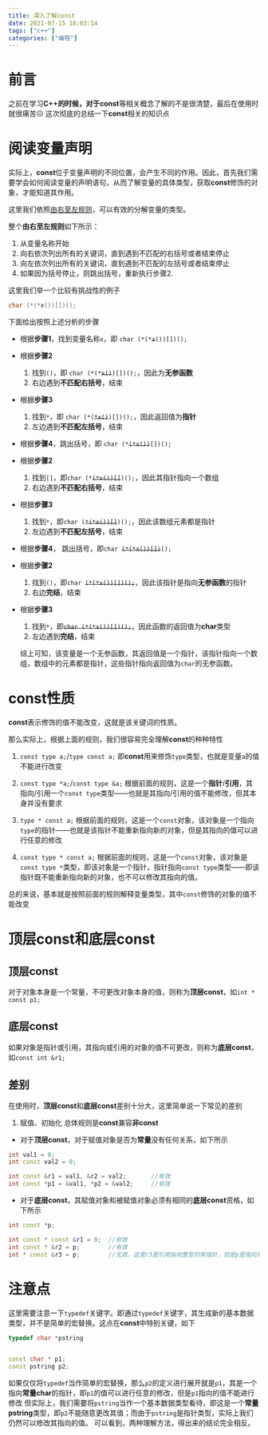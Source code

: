 ```yaml
---
title: 深入了解const
date: 2021-07-15 18:03:14
tags: ["c++"]
categories: ["编程"]
---
```



# 前言

  之前在学习**C++**的时候，对于**const**等相关概念了解的不是很清楚，最后在使用时就很痛苦😖
  这次彻底的总结一下**const**相关的知识点


# 阅读变量声明

  实际上，**const**位于变量声明的不同位置，会产生不同的作用。因此，首先我们需要学会如何阅读变量的声明语句，从而了解变量的具体类型，获取**const**修饰的对象，才能知道其作用。


  这里我们依照[由右至左规则](https://parrt.cs.usfca.edu/doc/how-to-read-C-declarations.html)，可以有效的分解变量的类型。

  整个**由右至左规则**如下所示：

1. 从变量名称开始
2. 向右依次列出所有的关键词，直到遇到不匹配的右括号或者结束停止
3. 向左依次列出所有的关键词，直到遇到不匹配的左括号或者结束停止
4. 如果因为括号停止，则跳出括号，重新执行步骤2.

  这里我们举一个比较有挑战性的例子
```c
char (*(*x())[])();
```

下面给出按照上述分析的步骤

- 根据**步骤1**，找到变量名称`x`，即 `char (*(*`~~`x`~~`())[])();`
- 根据**步骤2**
	1. 找到`()`，即 `char (*(*`~~`x()`~~`)[])();`，因此为**无参函数**
	2. 右边遇到**不匹配右括号**，结束
- 根据**步骤3**
	1. 找到`*`，即 `char (*(`~~`*x()`~~`)[])();`，因此返回值为**指针**
	2. 左边遇到**不匹配左括号**，结束
- 根据**步骤4**，跳出括号，即 `char (*`~~`(*x())`~~`[])();`
- 根据**步骤2**
	1. 找到`[]`，即`char (*`~~`(*x())[]`~~`)();`，因此其指针指向一个数组
	2. 右边遇到**不匹配右括号**，结束
- 根据**步骤3**
	1. 找到`*`，即`char (`~~`*(*x())[]`~~`)();`，因此该数组元素都是指针
	2. 左边遇到**不匹配左括号**，结束
- 根据**步骤4**， 跳出括号，即`char `~~`(*(*x())[])`~~`();`
- 根据**步骤2**
	1. 找到`()`，即`char `~~`(*(*x())[])();`~~，因此该指针是指向**无参函数**的指针
	2. 右边**完结**，结束
- 根据**步骤3**
	1. 找到`*`，即~~`char (*(*x())[])();`~~，因此函数的返回值为**char**类型
	2. 左边遇到**完结**，结束

  综上可知，该变量是一个无参函数，其返回值是一个指针，该指针指向一个数组，数组中的元素都是指针，这些指针指向返回值为`char`的无参函数。

# const性质

  **const**表示修饰的值不能改变，这就是该关键词的性质。
  
  那么实际上，根据上面的规则，我们很容易完全理解**const**的种种特性

1. `const type a;`/`type const a;`
  即**const**用来修饰`type`类型，也就是变量`a`的值不能进行改变

2. `const type *a;`/`const type &a;`
  根据前面的规则，这是一个**指针**/**引用**，其指向/引用一个`const type`类型——也就是其指向/引用的值不能修改，但其本身并没有要求

3. `type * const a;`
  根据前面的规则，这是一个`const`对象，该对象是一个指向`type`的指针——也就是该指针不能重新指向新的对象，但是其指向的值可以进行任意的修改

4. `const type * const a;`
  根据前面的规则，这是一个`const`对象，该对象是`const type *`类型，即该对象是一个指针，指针指向`const type`类型——即该指针既不能重新指向新的对象，也不可以修改其指向的值。

  总的来说，基本就是按照前面的规则解释变量类型，其中`const`修饰的对象的值不能改变

# 顶层const和底层const

## 顶层const

  对于对象本身是一个常量，不可更改对象本身的值，则称为**顶层const**，如`int * const p1;`

## 底层const

  如果对象是指针或引用，其指向或引用的对象的值不可更改，则称为**底层const**，如`const int &r1;`

## 差别

  在使用时，**顶层const**和**底层const**差别十分大，这里简单说一下常见的差别

1. 赋值、初始化
  总体规则是**const**兼容**非const**
  - 对于**顶层const**，对于赋值对象是否为**常量**没有任何关系，如下所示
  ```c++
int val1 = 0;
int const val2 = 0;

int const &r1 = val1, &r2 = val2;		//有效
int const *p1 = &val1, *p2 = &val2;		//有效
```

  - 对于**底层const**，其赋值对象和被赋值对象必须有相同的**底层const**资格，如下所示
  ```c++
int const *p;

int const * const &r1 = 0;	//有效
int const * &r2 = p;		//有效
int * const &r3 = p;		//无效，这里r3是引用指向整型的常指针，但是p是指向常量的指针。r3中其引用指向非常量，而p指向常量，因此不兼容
```

# 注意点

这里需要注意一下`typedef`关键字。即通过`typedef`关键字，其生成新的基本数据类型，并不是简单的宏替换。这点在**const**中特别关键，如下

```c++
typedef char *pstring


const char * p1;
const pstring p2;
```

  如果仅仅将`typedef`当作简单的宏替换，那么`p2`的定义进行展开就是`p1`，其是一个指向**常量char**的指针，即`p1`的值可以进行任意的修改，但是`p1`指向的值不能进行修改
  但实际上，我们需要将`pstring`当作一个基本数据类型看待，即这是一个**常量pstring**类型，即`p2`不能随意更改其值；而由于`pstring`是指针类型，实际上我们仍然可以修改其指向的值。
  可以看到，两种理解方法，得出来的结论完全相反。
  